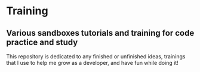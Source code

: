 # Training
## Various sandboxes tutorials and training for code practice and study

This repository is dedicated to any finished or unfinished ideas, trainings that I use to help me grow as a developer, and have fun while doing it!

